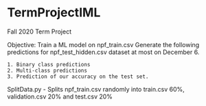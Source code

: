 # TermProjectIML
 Fall 2020 Term Project
 
 Objective:
 Train a ML model on npf_train.csv
 Generate the following predictions for npf_test_hidden.csv dataset at most on December 6. 
 
  	1. Binary class predictions
	2. Multi-class predictions
	3. Prediction of our accuracy on the test set.


SplitData.py
	- Splits npf_train.csv randomly into train.csv 60%, validation.csv 20% and test.csv 20%
